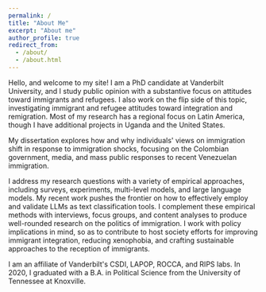 ```yaml
---
permalink: /
title: "About Me"
excerpt: "About me"
author_profile: true
redirect_from: 
  - /about/
  - /about.html
---
```


Hello, and welcome to my site! I am a PhD candidate at Vanderbilt University, and I study public opinion with a substantive focus on attitudes toward immigrants and refugees. I also work on the flip side of this topic, investigating immigrant and refugee attitudes toward integration and remigration. Most of my research has a regional focus on Latin America, though I have additional projects in Uganda and the United States.

My dissertation explores how and why individuals' views on immigration shift in response to immigration shocks, focusing on the Colombian government, media, and mass public responses to recent Venezuelan immigration.  

I address my research questions with a variety of empirical approaches, including surveys, experiments, multi-level models, and large language models. My recent work pushes the frontier on how to effectively employ and validate LLMs as text classification tools. I complement these empirical methods with interviews, focus groups, and content analyses to produce well-rounded research on the politics of immigration. I work with policy implications in mind, so as to contribute to host society efforts for improving immigrant integration, reducing xenophobia, and crafting sustainable approaches to the reception of immigrants. 

I am an affiliate of Vanderbilt's CSDI, LAPOP, ROCCA, and RIPS labs. In 2020, I graduated with a B.A. in Political Science from the University of Tennessee at Knoxville. 